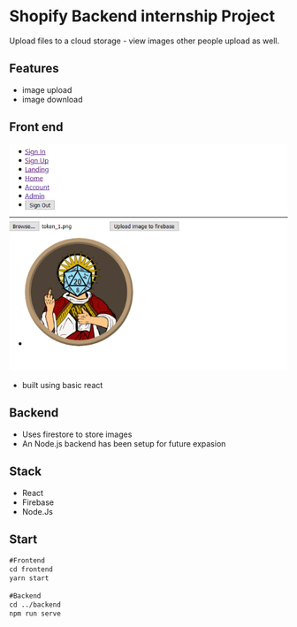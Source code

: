 # Shopify Backend internship Project

Upload files to a cloud storage - view images other people upload as well.

## Features

- image upload
- image download

## Front end

![stuff](./images/frontend.png)
- built using basic react

## Backend

- Uses firestore to store images
- An Node.js backend has been setup for future expasion

## Stack

- React
- Firebase
- Node.Js


## Start

```
#Frontend
cd frontend
yarn start

#Backend
cd ../backend
npm run serve
```